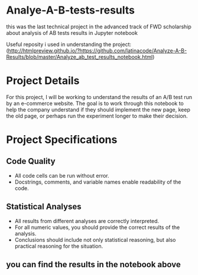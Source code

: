 # Analye-A-B-tests-results
this was the last technical project in the advanced track of FWD scholarship about analysis of AB tests results in Jupyter  notebook 

Useful reposity i used in understanding the project:
(http://htmlpreview.github.io/?https://github.com/latinacode/Analyze-A-B-Results/blob/master/Analyze_ab_test_results_notebook.html)

# Project Details
For this project, I will be working to understand the results of an A/B test run by an e-commerce website. The goal is to work through this notebook to help the company understand if they should implement the new page, keep the old page, or perhaps run the experiment longer to make their decision.

# Project Specifications
## Code Quality 
- All code cells can be run without error.
- Docstrings, comments, and variable names enable readability of the code.

## Statistical Analyses
- All results from different analyses are correctly interpreted.
- For all numeric values, you should provide the correct results of the analysis.
- Conclusions should include not only statistical reasoning, but also practical reasoning for the situation.

## you can find the results in the notebook above 
